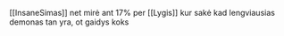 [[InsaneSimas]] net mirė ant 17% per [[Lygis]] kur sakė kad lengviausias demonas tan yra, ot gaidys koks